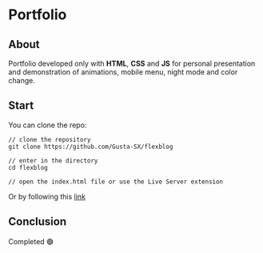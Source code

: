 # Portfolio

## About
Portfolio developed only with **HTML**, **CSS** and **JS** for personal presentation and demonstration of animations, mobile menu, night mode and color change.

## Start
You can clone the repo:
```
// clone the repository
git clone https://github.com/Gusta-SX/flexblog

// enter in the directory
cd flexblog

// open the index.html file or use the Live Server extension
```
Or by following this [link](https://gusta-sx.netlify.app/)

## Conclusion
Completed 🟢

